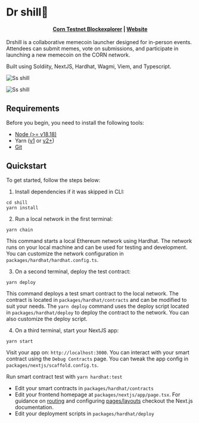 # Dr shill🌽

<h4 align="center">
  <a href="https://explorer-corn-testnet-l8rm17uloq.t.conduit.xyz/address/0x8b9Fa5293f2Bec34bB5eE382eb291eAfE81AF85b?tab=txs">Corn Testnet Blockexplorer</a> |
  <a href="https://www.drshill.xyz/">Website</a>
</h4>

Drshill is a collaborative memecoin launcher designed for in-person events. Attendees can submit memes, vote on submissions, and participate in launching a new memecoin on the CORN network.

 Built using Soldiity, NextJS, Hardhat, Wagmi, Viem, and Typescript.
 
 
![Ss shill](https://github.com/user-attachments/assets/8f698de7-09b2-4f8b-a075-2f4911977e95)


![Ss shill](https://github.com/user-attachments/assets/4e4995ff-815d-4482-b7ea-ae87045f92cf)


## Requirements

Before you begin, you need to install the following tools:

- [Node (>= v18.18)](https://nodejs.org/en/download/)
- Yarn ([v1](https://classic.yarnpkg.com/en/docs/install/) or [v2+](https://yarnpkg.com/getting-started/install))
- [Git](https://git-scm.com/downloads)

## Quickstart

To get started, follow the steps below:

1. Install dependencies if it was skipped in CLI:

```
cd shill
yarn install
```

2. Run a local network in the first terminal:

```
yarn chain
```

This command starts a local Ethereum network using Hardhat. The network runs on your local machine and can be used for testing and development. You can customize the network configuration in `packages/hardhat/hardhat.config.ts`.

3. On a second terminal, deploy the test contract:

```
yarn deploy
```

This command deploys a test smart contract to the local network. The contract is located in `packages/hardhat/contracts` and can be modified to suit your needs. The `yarn deploy` command uses the deploy script located in `packages/hardhat/deploy` to deploy the contract to the network. You can also customize the deploy script.

4. On a third terminal, start your NextJS app:

```
yarn start
```

Visit your app on: `http://localhost:3000`. You can interact with your smart contract using the `Debug Contracts` page. You can tweak the app config in `packages/nextjs/scaffold.config.ts`.

Run smart contract test with `yarn hardhat:test`

- Edit your smart contracts in `packages/hardhat/contracts`
- Edit your frontend homepage at `packages/nextjs/app/page.tsx`. For guidance on [routing](https://nextjs.org/docs/app/building-your-application/routing/defining-routes) and configuring [pages/layouts](https://nextjs.org/docs/app/building-your-application/routing/pages-and-layouts) checkout the Next.js documentation.
- Edit your deployment scripts in `packages/hardhat/deploy`
